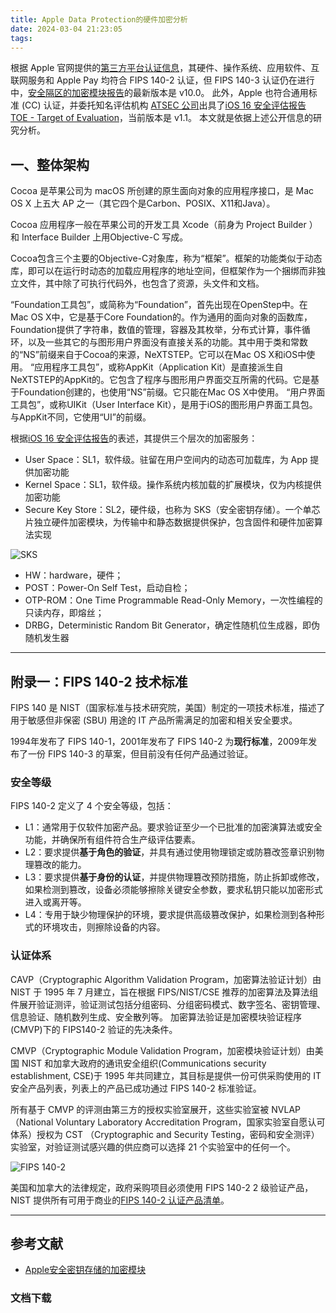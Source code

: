 ```yaml
---
title: Apple Data Protection的硬件加密分析
date: 2024-03-04 21:23:05
tags:
---
```


根据 Apple 官网提供的[第三方平台认证信息](https://support.apple.com/zh-cn/guide/certifications/welcome/web)，其硬件、操作系统、应用软件、互联网服务和 Apple Pay 均符合 FIPS 140-2 认证，但 FIPS 140-3 认证仍在进行中，[安全隔区的加密模块报告](Apple_Secure_Key_Store_Cryptographic_Module_v10.0.pdf)的最新版本是 v10.0。
此外，Apple 也符合通用标准 (CC) 认证，并委托知名评估机构 [ATSEC 公司](https://www.atsec.com)出具了[iOS 16 安全评估报告 TOE - Target of Evaluation](https://www.niap-ccevs.org/MMO/Product/st_vid11349-st.pdf)，当前版本是 v1.1。
本文就是依据上述公开信息的研究分析。

## 一、整体架构

Cocoa 是苹果公司为 macOS 所创建的原生面向对象的应用程序接口，是 Mac OS X 上五大 AP 之一（其它四个是Carbon、POSIX、X11和Java）。

Cocoa 应用程序一般在苹果公司的开发工具 Xcode（前身为 Project Builder ）和 Interface Builder 上用Objective-C 写成。

Cocoa包含三个主要的Objective-C对象库，称为“框架”。框架的功能类似于动态库，即可以在运行时动态的加载应用程序的地址空间，但框架作为一个捆绑而非独立文件，其中除了可执行代码外，也包含了资源，头文件和文档。

“Foundation工具包”，或简称为“Foundation”，首先出现在OpenStep中。在Mac OS X中，它是基于Core Foundation的。作为通用的面向对象的函数库，Foundation提供了字符串，数值的管理，容器及其枚举，分布式计算，事件循环，以及一些其它的与图形用户界面没有直接关系的功能。其中用于类和常数的“NS”前缀来自于Cocoa的来源，NeXTSTEP。它可以在Mac OS X和iOS中使用。
“应用程序工具包”，或称AppKit（Application Kit）是直接派生自NeXTSTEP的AppKit的。它包含了程序与图形用户界面交互所需的代码。它是基于Foundation创建的，也使用“NS”前缀。它只能在Mac OS X中使用。
“用户界面工具包”，或称UIKit（User Interface Kit），是用于iOS的图形用户界面工具包。与AppKit不同，它使用“UI”的前缀。

根据[iOS 16 安全评估报告](Apple_iOS_16_iPhone_Security_Target.pdf)的表述，其提供三个层次的加密服务：

- User Space：SL1，软件级。驻留在用户空间内的动态可加载库，为 App 提供加密功能
- Kernel Space：SL1，软件级。操作系统内核加载的扩展模块，仅为内核提供加密功能
- Secure Key Store：SL2，硬件级，也称为 SKS（安全密钥存储）。一个单芯片独立硬件加密模块，为传输中和静态数据提供保护，包含固件和硬件加密算法实现

![SKS](SKS-arch.png)

- HW：hardware，硬件；
- POST：Power-On Self Test，启动自检；
- OTP-ROM：One Time Programmable Read-Only Memory，一次性编程的只读内存，即熔丝；
- DRBG，Deterministic Random Bit Generator，确定性随机位生成器，即伪随机发生器

---

## 附录一：FIPS 140-2 技术标准

FIPS 140 是 NIST（国家标准与技术研究院，美国）制定的一项技术标准，描述了用于敏感但非保密 (SBU) 用途的 IT 产品所需满足的加密和相关安全要求。

1994年发布了 FIPS 140-1，2001年发布了 FIPS 140-2 为**现行标准**，2009年发布了一份 FIPS 140-3 的草案，但目前没有任何产品通过验证。

### 安全等级

FIPS 140-2 定义了 4 个安全等级，包括：

- L1：通常用于仅软件加密产品。要求验证至少一个已批准的加密演算法或安全功能，并确保所有组件符合生产级评估要素。
- L2：要求提供**基于角色的验证**，并具有通过使用物理锁定或防篡改签章识别物理篡改的能力。
- L3：要求提供**基于身份的认证**，并提供物理篡改预防措施，防止拆卸或修改，如果检测到篡改，设备必须能够擦除关键安全参数，要求私钥只能以加密形式进入或离开等。
- L4：专用于缺少物理保护的环境，要求提供高级篡改保护，如果检测到各种形式的环境攻击，则擦除设备的内容。

### 认证体系

CAVP（Cryptographic Algorithm Validation Program，加密算法验证计划）由 NIST 于 1995 年 7 月建立，旨在根据 FIPS/NIST/CSE 推荐的加密算法及算法组件展开验证测评，验证测试包括分组密码、分组密码模式、数字签名、密钥管理、信息验证、随机数列生成、安全散列等。
加密算法验证是加密模块验证程序(CMVP)下的 FIPS140-2 验证的先决条件。

CMVP（Cryptographic Module Validation Program，加密模块验证计划）由美国 NIST 和加拿大政府的通讯安全组织(Communications security establishment, CSE)于 1995 年共同建立，其目标是提供一份可供采购使用的 IT 安全产品列表，列表上的产品已成功通过 FIPS 140-2 标准验证。

所有基于 CMVP 的评测由第三方的授权实验室展开，这些实验室被 NVLAP（National Voluntary Laboratory Accreditation Program，国家实验室自愿认可体系）授权为 CST （Cryptographic and Security Testing，密码和安全测评）实验室，对验证测试感兴趣的供应商可以选择 21 个实验室中的任何一个。

![FIPS 140-2](FIPS140-2.jpg)

美国和加拿大的法律规定，政府采购项目必须使用 FIPS 140-2 2 级验证产品，NIST 提供所有可用于商业的[FIPS 140-2 认证产品清单](https://csrc.nist.gov/projects/cryptographic-module-validation-program)。

---

## 参考文献

- [Apple安全密钥存储的加密模块](Apple-Secure-Key-Store-Cryptographic-Module.pdf#12)

### 文档下载
